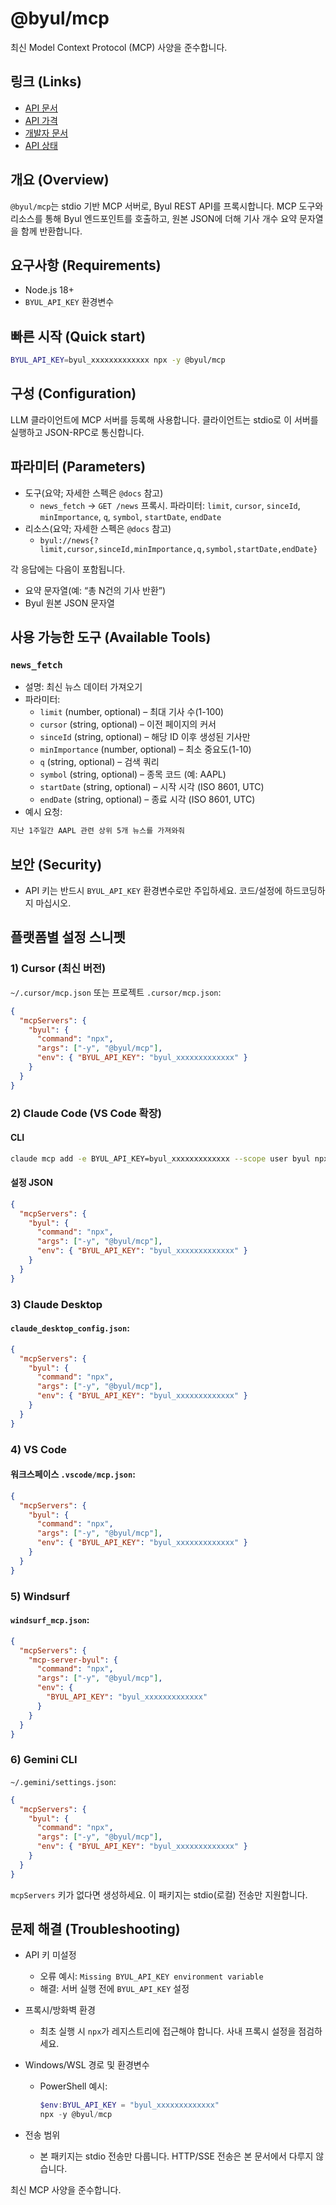 # @byul/mcp

최신 Model Context Protocol (MCP) 사양을 준수합니다.

## 링크 (Links)

- [API 문서](https://www.byul.ai/api)
- [API 가격](https://www.byul.ai/api/pricing)
- [개발자 문서](https://docs.byul.ai/)
- [API 상태](https://www.byul.ai/api/status)

## 개요 (Overview)

`@byul/mcp`는 stdio 기반 MCP 서버로, Byul REST API를 프록시합니다. MCP 도구와 리소스를 통해 Byul 엔드포인트를 호출하고, 원본 JSON에 더해 기사 개수 요약 문자열을 함께 반환합니다.

## 요구사항 (Requirements)

- Node.js 18+
- `BYUL_API_KEY` 환경변수

## 빠른 시작 (Quick start)

```bash
BYUL_API_KEY=byul_xxxxxxxxxxxxx npx -y @byul/mcp
```

## 구성 (Configuration)

LLM 클라이언트에 MCP 서버를 등록해 사용합니다. 클라이언트는 stdio로 이 서버를 실행하고 JSON-RPC로 통신합니다.

## 파라미터 (Parameters)

- 도구(요약; 자세한 스펙은 `@docs` 참고)
  - `news_fetch` → `GET /news` 프록시. 파라미터: `limit`, `cursor`, `sinceId`, `minImportance`, `q`, `symbol`, `startDate`, `endDate`
- 리소스(요약; 자세한 스펙은 `@docs` 참고)
  - `byul://news{?limit,cursor,sinceId,minImportance,q,symbol,startDate,endDate}`

각 응답에는 다음이 포함됩니다.
- 요약 문자열(예: “총 N건의 기사 반환”)
- Byul 원본 JSON 문자열

## 사용 가능한 도구 (Available Tools)

### `news_fetch`
- 설명: 최신 뉴스 데이터 가져오기
- 파라미터:
  - `limit` (number, optional) – 최대 기사 수(1-100)
  - `cursor` (string, optional) – 이전 페이지의 커서
  - `sinceId` (string, optional) – 해당 ID 이후 생성된 기사만
  - `minImportance` (number, optional) – 최소 중요도(1-10)
  - `q` (string, optional) – 검색 쿼리
  - `symbol` (string, optional) – 종목 코드 (예: AAPL)
  - `startDate` (string, optional) – 시작 시각 (ISO 8601, UTC)
  - `endDate` (string, optional) – 종료 시각 (ISO 8601, UTC)
- 예시 요청:

```txt
지난 1주일간 AAPL 관련 상위 5개 뉴스를 가져와줘
```


## 보안 (Security)

- API 키는 반드시 `BYUL_API_KEY` 환경변수로만 주입하세요. 코드/설정에 하드코딩하지 마십시오.

## 플랫폼별 설정 스니펫

### 1) Cursor (최신 버전)

`~/.cursor/mcp.json` 또는 프로젝트 `.cursor/mcp.json`:

```json
{
  "mcpServers": {
    "byul": {
      "command": "npx",
      "args": ["-y", "@byul/mcp"],
      "env": { "BYUL_API_KEY": "byul_xxxxxxxxxxxxx" }
    }
  }
}
```

### 2) Claude Code (VS Code 확장)

#### CLI

```bash
claude mcp add -e BYUL_API_KEY=byul_xxxxxxxxxxxxx --scope user byul npx -- -y @byul/mcp
```

#### 설정 JSON

```json
{
  "mcpServers": {
    "byul": {
      "command": "npx",
      "args": ["-y", "@byul/mcp"],
      "env": { "BYUL_API_KEY": "byul_xxxxxxxxxxxxx" }
    }
  }
}
```

### 3) Claude Desktop

#### `claude_desktop_config.json`:

```json
{
  "mcpServers": {
    "byul": {
      "command": "npx",
      "args": ["-y", "@byul/mcp"],
      "env": { "BYUL_API_KEY": "byul_xxxxxxxxxxxxx" }
    }
  }
}
```

### 4) VS Code

#### 워크스페이스 `.vscode/mcp.json`:

```json
{
  "mcpServers": {
    "byul": {
      "command": "npx",
      "args": ["-y", "@byul/mcp"],
      "env": { "BYUL_API_KEY": "byul_xxxxxxxxxxxxx" }
    }
  }
}
```

### 5) Windsurf

#### `windsurf_mcp.json`:

```json
{
  "mcpServers": {
    "mcp-server-byul": {
      "command": "npx",
      "args": ["-y", "@byul/mcp"],
      "env": {
        "BYUL_API_KEY": "byul_xxxxxxxxxxxxx"
      }
    }
  }
}
```

### 6) Gemini CLI

`~/.gemini/settings.json`:

```json
{
  "mcpServers": {
    "byul": {
      "command": "npx",
      "args": ["-y", "@byul/mcp"],
      "env": { "BYUL_API_KEY": "byul_xxxxxxxxxxxxx" }
    }
  }
}
```

`mcpServers` 키가 없다면 생성하세요. 이 패키지는 stdio(로컬) 전송만 지원합니다.

## 문제 해결 (Troubleshooting)

- API 키 미설정
  - 오류 예시: `Missing BYUL_API_KEY environment variable`
  - 해결: 서버 실행 전에 `BYUL_API_KEY` 설정

- 프록시/방화벽 환경
  - 최초 실행 시 `npx`가 레지스트리에 접근해야 합니다. 사내 프록시 설정을 점검하세요.

- Windows/WSL 경로 및 환경변수
  - PowerShell 예시:
    ```powershell
    $env:BYUL_API_KEY = "byul_xxxxxxxxxxxxx"
    npx -y @byul/mcp
    ```

- 전송 범위
  - 본 패키지는 stdio 전송만 다룹니다. HTTP/SSE 전송은 본 문서에서 다루지 않습니다.

최신 MCP 사양을 준수합니다.
